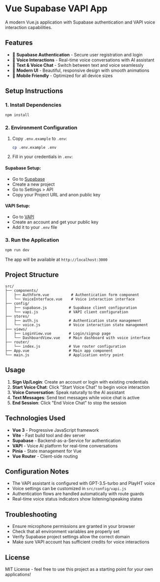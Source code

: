 # Vue Supabase VAPI App

A modern Vue.js application with Supabase authentication and VAPI voice interaction capabilities.

## Features

- 🔐 **Supabase Authentication** - Secure user registration and login
- 🎤 **Voice Interactions** - Real-time voice conversations with AI assistant
- 💬 **Text & Voice Chat** - Switch between text and voice seamlessly
- 🎨 **Modern UI** - Beautiful, responsive design with smooth animations
- 📱 **Mobile Friendly** - Optimized for all device sizes

## Setup Instructions

### 1. Install Dependencies

```bash
npm install
```

### 2. Environment Configuration

1. Copy `.env.example` to `.env`:
   ```bash
   cp .env.example .env
   ```

2. Fill in your credentials in `.env`:

#### Supabase Setup:
- Go to [Supabase](https://supabase.com)
- Create a new project
- Go to Settings > API
- Copy your Project URL and anon public key

#### VAPI Setup:
- Go to [VAPI](https://vapi.ai)
- Create an account and get your public key
- Add it to your `.env` file

### 3. Run the Application

```bash
npm run dev
```

The app will be available at `http://localhost:3000`

## Project Structure

```
src/
├── components/
│   ├── AuthForm.vue          # Authentication form component
│   └── VoiceInterface.vue    # Voice interaction interface
├── config/
│   ├── supabase.js          # Supabase client configuration
│   └── vapi.js              # VAPI client configuration
├── stores/
│   ├── auth.js              # Authentication state management
│   └── voice.js             # Voice interaction state management
├── views/
│   ├── LoginView.vue        # Login/signup page
│   └── DashboardView.vue    # Main dashboard with voice interface
├── router/
│   └── index.js             # Vue router configuration
├── App.vue                  # Main app component
└── main.js                  # Application entry point
```

## Usage

1. **Sign Up/Login**: Create an account or login with existing credentials
2. **Start Voice Chat**: Click "Start Voice Chat" to begin voice interaction
3. **Voice Conversation**: Speak naturally to the AI assistant
4. **Text Messages**: Send text messages while voice chat is active
5. **End Session**: Click "End Voice Chat" to stop the session

## Technologies Used

- **Vue 3** - Progressive JavaScript framework
- **Vite** - Fast build tool and dev server
- **Supabase** - Backend-as-a-Service for authentication
- **VAPI** - Voice AI platform for real-time conversations
- **Pinia** - State management for Vue
- **Vue Router** - Client-side routing

## Configuration Notes

- The VAPI assistant is configured with GPT-3.5-turbo and PlayHT voice
- Voice settings can be customized in `src/config/vapi.js`
- Authentication flows are handled automatically with route guards
- Real-time voice status indicators show listening/speaking states

## Troubleshooting

- Ensure microphone permissions are granted in your browser
- Check that all environment variables are properly set
- Verify Supabase project settings allow the correct domain
- Make sure VAPI account has sufficient credits for voice interactions

## License

MIT License - feel free to use this project as a starting point for your own applications!